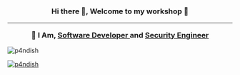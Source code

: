 <h3 align="center">
  <strong>Hi there 👋, Welcome to my workshop 🙂</strong><hr>
   🎯 <strong> I Am, <ins> Software Developer </ins>  and <ins>Security Engineer</ins> </strong>
</h3>
<p align="left"> <img src="https://komarev.com/ghpvc/?username=p4ndish&label=Profile%20views&color=0e75b6&style=flat" alt="p4ndish" /> </p><p align="left"> <a href="https://twitter.com/pandaishonet" target="blank"><img src="https://img.shields.io/twitter/follow/p4ndish?logo=twitter&style=for-the-badge" alt="p4ndish" /></a> </p>

<!--
**p4ndish/p4ndish** is a ✨ _special_ ✨ repository because its `README.md` (this file) appears on your GitHub profile.

Here are some ideas to get you started:

- 🔭 I’m currently working on ...
- 🌱 I’m currently learning ...
- 👯 I’m looking to collaborate on ...
- 🤔 I’m looking for help with ...
- 💬 Ask me about ...
- 📫 How to reach me: ...
- 😄 Pronouns: ...
- ⚡ Fun fact: ...
-->


